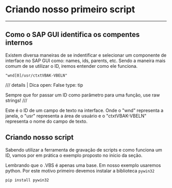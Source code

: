 # Criando nosso primeiro script

---

## Como o SAP GUI identifica os compentes internos

Existem diversa maneiras de se indentificar e selecionar um componente de interface no SAP GUI como: names, ids, parents, etc. Sendo a maneira mais comum de se utilizar o ID, iremos entender como ele funciona.

```{.py3 }
"wnd[0]/usr/ctxtVBAK-VBELN"
```

/// details | Dica
    open: False
    type: tip

Sempre que for passar um ID como parâmetro para uma função, use raw strings!
///

Este é o ID de um campo de texto na interface. Onde o "wnd" representa a janela, o "usr" representa a área de usuário e o "ctxtVBAK-VBELN" representa o nome do campo de texto.

## Criando nosso script

Sabendo utilizar a ferramenta de gravação de scripts e como funciona um ID, vamos por em prática o exemplo proposto no inicio da seção.

Lembrando que o .VBS é apenas uma base. Em nosso exemplo usaremos python. Por este motivo primeiro devemos instalar a biblioteca ``pywin32``

```{.bash }
pip install pywin32
```